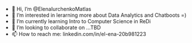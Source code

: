 - 👋 Hi, I’m @ElenaIurchenkoMatlas
- 👀 I’m interested in lerarning more about Data Analytics and Chatboots =)
- 🌱 I’m currently learning Intro to Computer Science in ReDi
- 💞️ I’m looking to collaborate on ...TBD
- 📫 How to reach me: linkedin.com/in/el-ena-20b981223 

<!---
ElenaIurchenkoMatlas/ElenaIurchenkoMatlas is a ✨ special ✨ repository because its `README.md` (this file) appears on your GitHub profile.
You can click the Preview link to take a look at your changes.
--->
